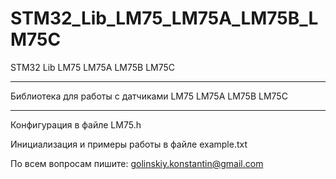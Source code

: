 # STM32_Lib_LM75_LM75A_LM75B_LM75C
STM32 Lib LM75 LM75A LM75B LM75C

-------------------------------------------

Библиотека для работы с датчиками LM75 LM75A LM75B LM75C

-------------------------------------------

Конфигурация в файле LM75.h

Инициализация и примеры работы в файле example.txt

По всем вопросам пишите: golinskiy.konstantin@gmail.com